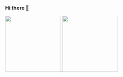 ### Hi there 👋

<div align="">
  <a href="https://github.com/AlannTorres">
  <img height="180em" src="https://github-readme-stats.vercel.app/api?username=AlannTorres&show_icons=true&theme=dark&include_all_commits=true&count_private=true"/>
  <img height="180em" src="https://github-readme-stats.vercel.app/api/top-langs/?username=AlannTorres&layout=compact&langs_count=7&theme=dark"/>
</div>
  
<!--
**AlannTorres/AlannTorres** is a ✨ _special_ ✨ repository because its `README.md` (this file) appears on your GitHub profile.

Here are some ideas to get you started:

- 🔭 I’m currently working on ...
- 🌱 I’m currently learning ...
- 👯 I’m looking to collaborate on ...
- 🤔 I’m looking for help with ...
- 💬 Ask me about ...
- 📫 How to reach me: ...
- 😄 Pronouns: ...
- ⚡ Fun fact: ...
-->
